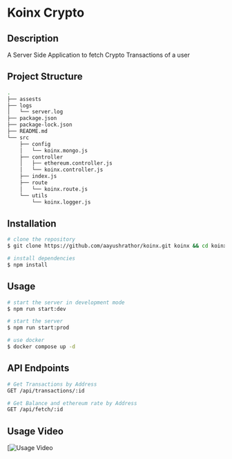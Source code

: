 # Koinx Crypto 

## Description
A Server Side Application to fetch Crypto Transactions of a user

## Project Structure
```bash
.
├── assests
├── logs
│   └── server.log
├── package.json
├── package-lock.json
├── README.md
└── src
    ├── config
    │   └── koinx.mongo.js
    ├── controller
    │   ├── ethereum.controller.js
    │   └── koinx.controller.js
    ├── index.js
    ├── route
    │   └── koinx.route.js
    └── utils
        └── koinx.logger.js
```

## Installation
```bash
# clone the repository
$ git clone https://github.com/aayushrathor/koinx.git koinx && cd koinx

# install dependencies
$ npm install
```

## Usage
```bash
# start the server in development mode
$ npm run start:dev

# start the server
$ npm run start:prod

# use docker
$ docker compose up -d
```

## API Endpoints
```bash
# Get Transactions by Address
GET /api/transactions/:id

# Get Balance and ethereum rate by Address
GET /api/fetch/:id
```

## Usage Video
[![Usage Video](https://youtu.be/lZRQrFHI67w)
